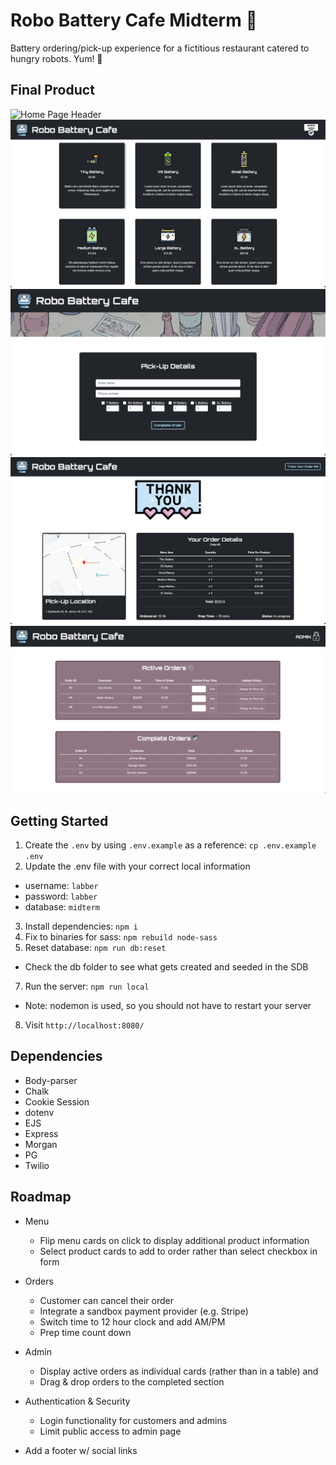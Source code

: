 Robo Battery Cafe Midterm 🤖
=========

Battery ordering/pick-up experience for a fictitious restaurant catered to hungry robots. Yum! 🔋

## Final Product

![Home Page Header](public/docs/header.png?raw=true "Header")
![Home Page Menu](public/docs/menu.png?raw=true "Menu")
![Order Form](public/docs/orderForm.png?raw=true "Order Form")
![Track Order Page](public/docs/trackOrder.png?raw=true "Track Order")
![Admin Page](public/docs/admin.png?raw=true "Admin")

## Getting Started

1. Create the `.env` by using `.env.example` as a reference: `cp .env.example .env`
2. Update the .env file with your correct local information 
  - username: `labber` 
  - password: `labber` 
  - database: `midterm`
3. Install dependencies: `npm i`
4. Fix to binaries for sass: `npm rebuild node-sass`
5. Reset database: `npm run db:reset`
  - Check the db folder to see what gets created and seeded in the SDB
7. Run the server: `npm run local`
  - Note: nodemon is used, so you should not have to restart your server
8. Visit `http://localhost:8080/`

## Dependencies

* Body-parser
* Chalk
* Cookie Session
* dotenv
* EJS
* Express
* Morgan
* PG
* Twilio

## Roadmap

- Menu 
  * Flip menu cards on click to display additional product information
  * Select product cards to add to order rather than select checkbox in form

- Orders
  * Customer can cancel their order
  * Integrate a sandbox payment provider (e.g. Stripe)
  * Switch time to 12 hour clock and add AM/PM
  * Prep time count down

- Admin
  * Display active orders as individual cards (rather than in a table) and 
  * Drag & drop orders to the completed section

- Authentication & Security
  * Login functionality for customers and admins
  * Limit public access to admin page

- Add a footer w/ social links

